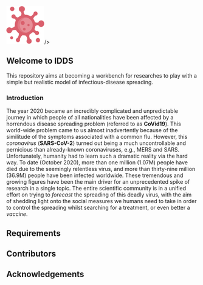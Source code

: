<img src="images/virus.png" alt="virus" height="100" width="100">/> 

## Welcome to IDDS

This repository aims at becoming a workbench for researches to play with a simple but realistic model of infectious-disease spreading.

### Introduction

The year 2020 became an incredibly complicated and unpredictable journey in which people of all nationalities have been affected by a horrendous disease spreading problem (referred to as **CoVid19**). This world-wide problem came to us almost inadvertently because of the similitude of the symptoms associated with a common flu. However, this *coronavirus* (**SARS-CoV-2**) turned out being a much uncontrollable and pernicious than already-known coronaviruses, e.g., MERS and SARS. Unfortunately, humanity had to learn such a dramatic reality via the hard way. To date (October 2020), more than one million (1.07M) people have died due to the seemingly relentless virus, and more than thirty-nine million (36.9M) people have been infected worldwide. These tremendous and growing figures have been the main driver for an unprecedented spike of research in a single topic. The entire scientific community is in a unified effort on trying to *forecast* the spreading of this deadly virus, with the aim of shedding light onto the social measures we humans need to take in order to control the spreading whilst searching for a treatment, or even better a *vaccine*.

## Requirements

## Contributors

## Acknowledgements
